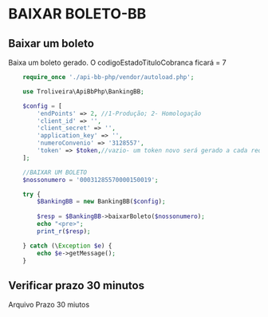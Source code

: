 # BAIXAR BOLETO-BB

## Baixar um boleto
Baixa um boleto gerado. O codigoEstadoTituloCobranca ficará = 7

```php
    require_once './api-bb-php/vendor/autoload.php';

    use Troliveira\ApiBbPhp\BankingBB;

    $config = [
        'endPoints' => 2, //1-Produção; 2- Homologação
        'client_id' => '',
        'client_secret' => '',
        'application_key' => '',
        'numeroConvenio' => '3128557',
        'token' => $token,//vazio- um token novo será gerado a cada requisição;
    ];

    //BAIXAR UM BOLETO
    $nossonumero = '00031285570000150019';

    try {
        $BankingBB = new BankingBB($config);
        
        $resp = $BankingBB->baixarBoleto($nossonumero);
        echo "<pre>";
        print_r($resp);

    } catch (\Exception $e) {
        echo $e->getMessage();
    }  
```


## Verificar prazo 30 minutos
Arquivo Prazo 30 miutos<br>